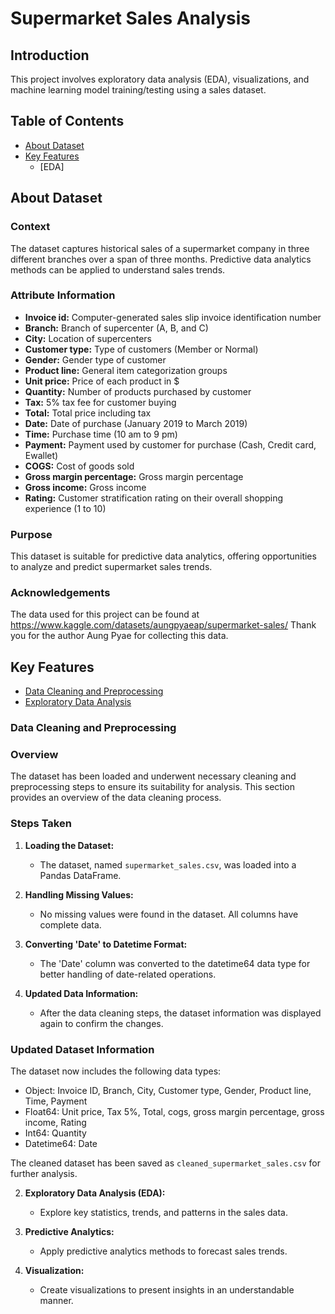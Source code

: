 # Supermarket Sales Analysis

## Introduction

This project involves exploratory data analysis (EDA), visualizations, and machine learning model training/testing using a sales dataset.

## Table of Contents

- [About Dataset](#about-dataset)
- [Key Features](#key-features)
   - [EDA]

## About Dataset

### Context
The dataset captures historical sales of a supermarket company in three different branches over a span of three months. Predictive data analytics methods can be applied to understand sales trends.

### Attribute Information
- **Invoice id:** Computer-generated sales slip invoice identification number
- **Branch:** Branch of supercenter (A, B, and C)
- **City:** Location of supercenters
- **Customer type:** Type of customers (Member or Normal)
- **Gender:** Gender type of customer
- **Product line:** General item categorization groups
- **Unit price:** Price of each product in $
- **Quantity:** Number of products purchased by customer
- **Tax:** 5% tax fee for customer buying
- **Total:** Total price including tax
- **Date:** Date of purchase (January 2019 to March 2019)
- **Time:** Purchase time (10 am to 9 pm)
- **Payment:** Payment used by customer for purchase (Cash, Credit card, Ewallet)
- **COGS:** Cost of goods sold
- **Gross margin percentage:** Gross margin percentage
- **Gross income:** Gross income
- **Rating:** Customer stratification rating on their overall shopping experience (1 to 10)

### Purpose
This dataset is suitable for predictive data analytics, offering opportunities to analyze and predict supermarket sales trends.

### Acknowledgements 
The data used for this project can be found at https://www.kaggle.com/datasets/aungpyaeap/supermarket-sales/ Thank you for the author Aung Pyae for collecting this data.

## Key Features

- [Data Cleaning and Preprocessing](#Data-Cleaning-and-Preprocessing)
- [Exploratory Data Analysis](#Exploratory-data-Analysis-(EDA))

### Data Cleaning and Preprocessing

### Overview

The dataset has been loaded and underwent necessary cleaning and preprocessing steps to ensure its suitability for analysis. This section provides an overview of the data cleaning process.

### Steps Taken

1. **Loading the Dataset:**
   - The dataset, named `supermarket_sales.csv`, was loaded into a Pandas DataFrame.

2. **Handling Missing Values:**
   - No missing values were found in the dataset. All columns have complete data.

3. **Converting 'Date' to Datetime Format:**
   - The 'Date' column was converted to the datetime64 data type for better handling of date-related operations.

4. **Updated Data Information:**
   - After the data cleaning steps, the dataset information was displayed again to confirm the changes.

### Updated Dataset Information

The dataset now includes the following data types:

- Object: Invoice ID, Branch, City, Customer type, Gender, Product line, Time, Payment
- Float64: Unit price, Tax 5%, Total, cogs, gross margin percentage, gross income, Rating
- Int64: Quantity
- Datetime64: Date

The cleaned dataset has been saved as `cleaned_supermarket_sales.csv` for further analysis.

2. **Exploratory Data Analysis (EDA):**
   - Explore key statistics, trends, and patterns in the sales data.

3. **Predictive Analytics:**
   - Apply predictive analytics methods to forecast sales trends.

4. **Visualization:**
   - Create visualizations to present insights in an understandable manner.

